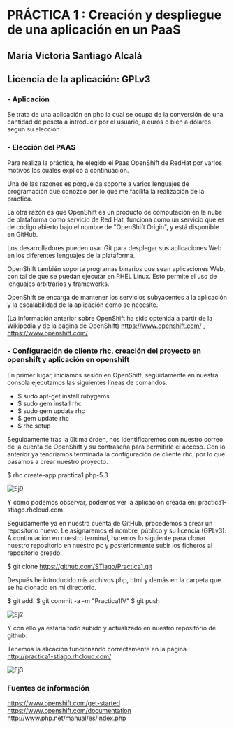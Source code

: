 # PRÁCTICA 1 : Creación y despliegue de una aplicación en un PaaS
## María Victoria Santiago Alcalá

## Licencia de la aplicación: GPLv3

### - Aplicación
Se trata de una aplicación en php la cual se ocupa de la conversión de una cantidad de peseta a introducir por el usuario, a euros o bien a dólares según su elección. 

### - Elección del PAAS

Para realiza la práctica, he elegido el Paas OpenShift de RedHat por varios motivos los cuales explico a continuación.

Una de las razones es porque da soporte a varios lenguajes de programación que conozco por lo que me facilita la realización de la práctica.

La otra razón es que OpenShift es un producto de computación en la nube de plataforma como servicio de Red Hat, funciona como un servicio que es de código abierto bajo el nombre de "OpenShift Origin", y está disponible en GitHub.

Los desarrolladores pueden usar Git para desplegar sus aplicaciones Web en los diferentes lenguajes de la plataforma.

OpenShift también soporta programas binarios que sean aplicaciones Web, con tal de que se puedan ejecutar en RHEL Linux. Esto permite el uso de lenguajes arbitrarios y frameworks.

OpenShift se encarga de mantener los servicios subyacentes a la aplicación y la escalabilidad de la aplicación como se necesite.

(La información anterior sobre OpenShift ha sido optenida a partir de la Wikipedia y de la página de OpenShift)
https://www.openshift.com/  ,
https://www.openshift.com/


### - Configuración de cliente rhc, creación del proyecto en openshift y aplicación en openshift
En primer lugar, iniciamos sesión en OpenShift, seguidamente en nuestra consola ejecutamos las siguientes líneas de comandos:

- $ sudo apt-get install rubygems 
- $ sudo gem install rhc
- $ sudo gem update rhc
- $ gem update rhc
- $ rhc setup

Seguidamente tras la última órden, nos identificaremos con nuestro correo de la cuenta de OpenShift y su contraseña para permitirle el acceso.
Con lo anterior ya tendríamos terminada la configuración de cliente rhc, por lo que pasamos a crear nuestro proyecto.

$ rhc create-app  practica1 php-5.3

![Ej9](https://dl.dropbox.com/s/p14idd1hkhrayzo/practica1.2.crearapp.png)

Y como podemos observar, podemos ver la aplicación creada en:  practica1-stiago.rhcloud.com


Seguidamente ya en nuestra cuenta de GitHub, procedemos a crear un repositorio nuevo. Le asignaremos el nombre, público y su licencia (GPLv3).
A continuación en nuestro terminal, haremos lo siguiente para clonar nuestro repositorio en nuestro pc y posteriormente subir los ficheros al repositorio creado:

$ git clone https://github.com/STiago/Practica1.git

Después he introducido mis archivos php, html y demás en la carpeta que se ha clonado en mi directorio.

$ git add.
$ git commit -a -m "Practica1IV"
$ git push

![Ej2](https://dl.dropbox.com/s/9xmzfr2kqyr8kms/ivvv.png)


Y con ello ya estaría todo subido y actualizado en nuestro repositorio de github.

Tenemos la alicación funcionando correctamente en la página : http://practica1-stiago.rhcloud.com/

![Ej3](https://dl.dropbox.com/s/43ydleoghqhxdg5/appp.png)


### Fuentes de información
https://www.openshift.com/get-started
https://www.openshift.com/documentation
http://www.php.net/manual/es/index.php




